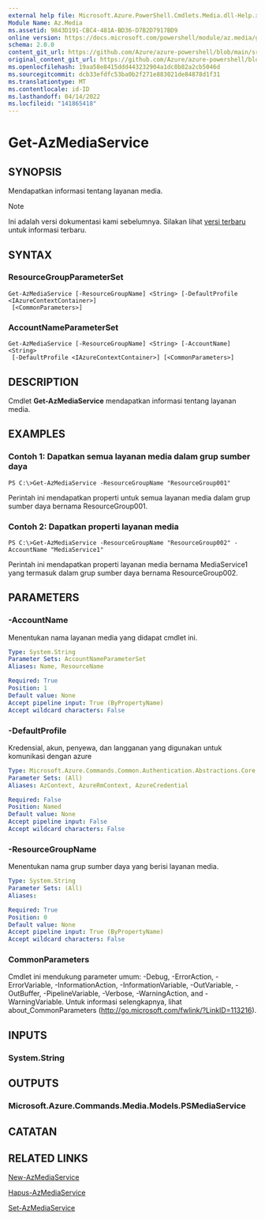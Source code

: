 ```yaml
---
external help file: Microsoft.Azure.PowerShell.Cmdlets.Media.dll-Help.xml
Module Name: Az.Media
ms.assetid: 9843D191-CBC4-481A-BD36-D7B2D7917BD9
online version: https://docs.microsoft.com/powershell/module/az.media/get-azmediaservice
schema: 2.0.0
content_git_url: https://github.com/Azure/azure-powershell/blob/main/src/Media/Media/help/Get-AzMediaService.md
original_content_git_url: https://github.com/Azure/azure-powershell/blob/main/src/Media/Media/help/Get-AzMediaService.md
ms.openlocfilehash: 19aa58e8415ddd443232904a1dc8b82a2cb5046d
ms.sourcegitcommit: dcb33efdfc53ba0b2f271e883021de84878d1f31
ms.translationtype: MT
ms.contentlocale: id-ID
ms.lasthandoff: 04/14/2022
ms.locfileid: "141865418"
---
```

# Get-AzMediaService

## SYNOPSIS
Mendapatkan informasi tentang layanan media.

> [!NOTE]
>Ini adalah versi dokumentasi kami sebelumnya. Silakan lihat [versi terbaru](/powershell/module/az.media/get-azmediaservice) untuk informasi terbaru.

## SYNTAX

### ResourceGroupParameterSet
```
Get-AzMediaService [-ResourceGroupName] <String> [-DefaultProfile <IAzureContextContainer>]
 [<CommonParameters>]
```

### AccountNameParameterSet
```
Get-AzMediaService [-ResourceGroupName] <String> [-AccountName] <String>
 [-DefaultProfile <IAzureContextContainer>] [<CommonParameters>]
```

## DESCRIPTION
Cmdlet **Get-AzMediaService** mendapatkan informasi tentang layanan media.

## EXAMPLES

### Contoh 1: Dapatkan semua layanan media dalam grup sumber daya
```
PS C:\>Get-AzMediaService -ResourceGroupName "ResourceGroup001"
```

Perintah ini mendapatkan properti untuk semua layanan media dalam grup sumber daya bernama ResourceGroup001.

### Contoh 2: Dapatkan properti layanan media
```
PS C:\>Get-AzMediaService -ResourceGroupName "ResourceGroup002" -AccountName "MediaService1"
```

Perintah ini mendapatkan properti layanan media bernama MediaService1 yang termasuk dalam grup sumber daya bernama ResourceGroup002.

## PARAMETERS

### -AccountName
Menentukan nama layanan media yang didapat cmdlet ini.

```yaml
Type: System.String
Parameter Sets: AccountNameParameterSet
Aliases: Name, ResourceName

Required: True
Position: 1
Default value: None
Accept pipeline input: True (ByPropertyName)
Accept wildcard characters: False
```

### -DefaultProfile
Kredensial, akun, penyewa, dan langganan yang digunakan untuk komunikasi dengan azure

```yaml
Type: Microsoft.Azure.Commands.Common.Authentication.Abstractions.Core.IAzureContextContainer
Parameter Sets: (All)
Aliases: AzContext, AzureRmContext, AzureCredential

Required: False
Position: Named
Default value: None
Accept pipeline input: False
Accept wildcard characters: False
```

### -ResourceGroupName
Menentukan nama grup sumber daya yang berisi layanan media.

```yaml
Type: System.String
Parameter Sets: (All)
Aliases:

Required: True
Position: 0
Default value: None
Accept pipeline input: True (ByPropertyName)
Accept wildcard characters: False
```

### CommonParameters
Cmdlet ini mendukung parameter umum: -Debug, -ErrorAction, -ErrorVariable, -InformationAction, -InformationVariable, -OutVariable, -OutBuffer, -PipelineVariable, -Verbose, -WarningAction, and -WarningVariable. Untuk informasi selengkapnya, lihat about_CommonParameters (http://go.microsoft.com/fwlink/?LinkID=113216).

## INPUTS

### System.String

## OUTPUTS

### Microsoft.Azure.Commands.Media.Models.PSMediaService

## CATATAN

## RELATED LINKS

[New-AzMediaService](./New-AzMediaService.md)

[Hapus-AzMediaService](./Remove-AzMediaService.md)

[Set-AzMediaService](./Set-AzMediaService.md)


